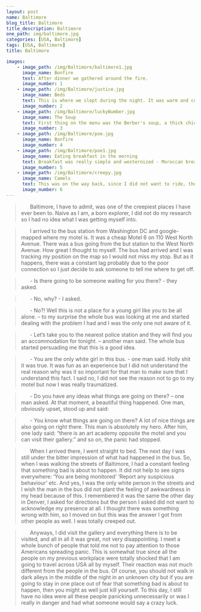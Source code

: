 ```yaml
---
layout: post
name: Baltimore
blog_title: Baltimore
title_description: Baltimore
one_path: img/baltimore.jpg
categories: [USA, Baltimore]  
tags: [USA, Baltimore]  
title: Baltimore

images:
    - image_path: /img/Baltimore/baltimore1.jpg
      image_name: Bonfire
      text: After dinner we gathered around the fire. 
      image_number: 1
    - image_path: /img/Baltimore/justice.jpg
      image_name: Beds
      text: This is where we slept during the night. It was warm and cozy.  
      image_number: 2
    - image_path: /img/Baltimore/luckyNumber.jpg
      image_name: The Soup
      text: First thing on the menu was the Berber's soup, a thick chickpea and vegetable soup. 
      image_number: 3
    - image_path: /img/Baltimore/poe.jpg
      image_name: Bonfire
      image_number: 4
    - image_path: /img/Baltimore/poe1.jpg
      image_name: Eating breakfast in the morning
      text: Breakfast was really simple and westernized - Moroccan bread bun, butter and jam, coffee, milk or tea. 
      image_number: 5
    - image_path: /img/Baltimore/creepy.jpg
      image_name: Camels
      text: This was on the way back, since I did not want to ride, the Berber's let  me lead the camels, they said I'm a natural talent. 
      image_number: 6
---
```



>&nbsp;&nbsp;&nbsp;&nbsp;&nbsp;&nbsp;Baltimore, I have to admit, was one of the creepiest places I have ever been to. Naive as I am, a born explorer, I did not do my research so I had no idea what I was getting myself into. 

>&nbsp;&nbsp;&nbsp;&nbsp;&nbsp;&nbsp;I arrived to the bus station from Washington DC and google-mapped where my motel is. It was a cheap Motel 6 on 110 West North Avenue. There was a bus going from the but station to the West North Avenue. How great I thought to myself. The bus had arrived and I was tracking my position on the map so I would not miss my stop. But as it happens, there was a constant lag probably due to the poor connection so I just decide to ask someone to tell me where to get off. 

>&nbsp;&nbsp;&nbsp;&nbsp;&nbsp;&nbsp;- Is there going to be someone waiting for you there? - they asked.
 
>&nbsp;&nbsp;&nbsp;&nbsp;&nbsp;&nbsp;- No, why? - I asked. 

>&nbsp;&nbsp;&nbsp;&nbsp;&nbsp;&nbsp;- No?! Well this is not a place for a young girl like you to be all alone. – to my surprise the whole bus was looking at me and started dealing with the problem I had and I was the only one not aware of it. 

>&nbsp;&nbsp;&nbsp;&nbsp;&nbsp;&nbsp;- Let’s take you to the nearest police station and they will find you an accommodation for tonight. – another man said. 
The whole bus started persuading me that this is a good idea. 

>&nbsp;&nbsp;&nbsp;&nbsp;&nbsp;&nbsp;-	You are the only white girl in this bus. - one man said. Holly shit it was true. It was fun as an experience but I did not understand the real reason why was it so important for that man to  make sure that I understand this fact. I said no, I did not see the reason not to go to my motel but now I was really traumatized. 

>&nbsp;&nbsp;&nbsp;&nbsp;&nbsp;&nbsp;-	Do you have any ideas what things are going on there? – one man asked. 
At that moment, a beautiful thing happened. One man, obviously upset, stood up and said: 

>&nbsp;&nbsp;&nbsp;&nbsp;&nbsp;&nbsp;-	You know what things are going on there? A lot of nice things are also going on right there. 
This man is absolutely my hero. After him, one lady said: “there is an art academy opposite the motel and you can visit their gallery.” and so on, the panic had stopped. 

>&nbsp;&nbsp;&nbsp;&nbsp;&nbsp;&nbsp;When I arrived there, I went straight to bed. The next day I was still under the bitter impression of what had happened in the bus. So, when I was walking the streets of Baltimore, I had a constant feeling that something bad is about to happen. It did not help to see signs everywhere: ‘You are being monitored’ ‘Report any suspicious behaviour’ etc.
And yes, I was the only white person in the streets and I wish the man in the bus did not plant the feeling of awkwardness in my head because of this. I remembered it was the same the other day in Denver, I asked for directions but the person I asked did not want to acknowledge my presence at all. I thought there was something wrong with him, so I moved on but this was the answer I got from other people as well. I was totally creeped out. 

>&nbsp;&nbsp;&nbsp;&nbsp;&nbsp;&nbsp;Anyways, I did visit the gallery and everything there is to be visited, and all in all it was great, not very disappointing. I meet a whole bunch of people that told me not to pay attention to those Americans spreading panic. This is somewhat true since all the people on my previous workplace were totally shocked that I am going to travel across USA all by myself. Their reaction was not much different from the people in the bus. Of course, you should not walk in dark alleys in the middle of the night in an unknown city but if you are going to stay in one place out of fear that something bad is about to happen, then you might as well just kill yourself. To this day, I still have no idea were all these people panicking unnecessarily or was I really in danger and had what someone would say a crazy luck. 

